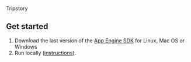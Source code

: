 Tripstory

Get started
------------------------------------
1. Download the last version of the [App Engine SDK](http://code.google.com/appengine/downloads.html#Google_App_Engine_SDK_for_Python) for Linux, Mac OS or Windows 
1. Run locally ([instructions](https://developers.google.com/appengine/docs/python/tools/devserver)).